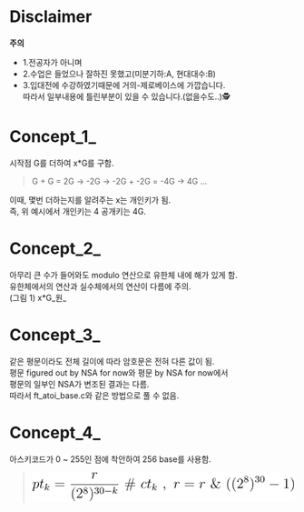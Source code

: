 Disclaimer  
==========
**주의**
+ 1.전공자가 아니며   
+ 2.수업은 들었으나 잘하진 못했고(미분기하:A, 현대대수:B)  
+ 3.입대전에 수강하였기때문에 거의-제로베이스에 가깝습니다.  
따라서 일부내용에 틀린부분이 있을 수 있습니다.(없을수도..)🕵  
  
Concept_1_  
==========
  시작점 G를 더하여 x*G를 구함.  
  >G + G = 2G -> -2G -> -2G + -2G = -4G -> 4G ...   
  
  이때, 몇번 더하는지를 알려주는 x는 개인키가 됨.  
  즉, 위 예시에서 개인키는 4 공개키는 4G.  
  
Concept_2_  
==========
  아무리 큰 수가 들어와도 modulo 연산으로 유한체 내에 해가 있게 함.  
  유한체에서의 연산과 실수체에서의 연산이 다름에 주의.  
  (그림 1) x*G_원_   
    
Concept_3_  
==========
  같은 평문이라도 전체 길이에 따라 암호문은 전혀 다른 값이 됨.  
  평문 figured out by NSA for now와 평문 by NSA for now에서  
  평문의 일부인 NSA가 변조된 결과는 다름.  
  따라서 ft_atoi_base.c와 같은 방법으로 풀 수 없음.  
  
Concept_4_  
==========
  아스키코드가 0 ~ 255인 점에 착안하여 256 base를 사용함.  
  >![title](/ecc_main_idea.svg)  
  
